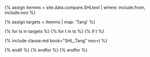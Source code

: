 

<!--원문인용 시작. 상위에서 from, noo 지정 필요-->

{% assign itemms = site.data.compare.SHLtext | where: include.from, include.noo %}

{% assign targets = itemms | map: 'Tang' %}

{% for ts in targets %}
{% for t in ts %}
{% if t %}

{% include clause.md book="SHL_Tang" noo=t %}

{% endif %}
{% endfor %}
{% endfor %}

<!--원문인용 끝-->
